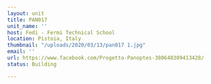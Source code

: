 ```yaml
---
layout: unit
title: PAN017
unit_name: ''
host: Fedi - Fermi Technical School
location: Pistoia, Italy
thumbnail: "/uploads/2020/03/13/pan017 1.jpg"
email: ''
url: https://www.facebook.com/Progetto-Panoptes-380648309413428/
status: Building

---
```

